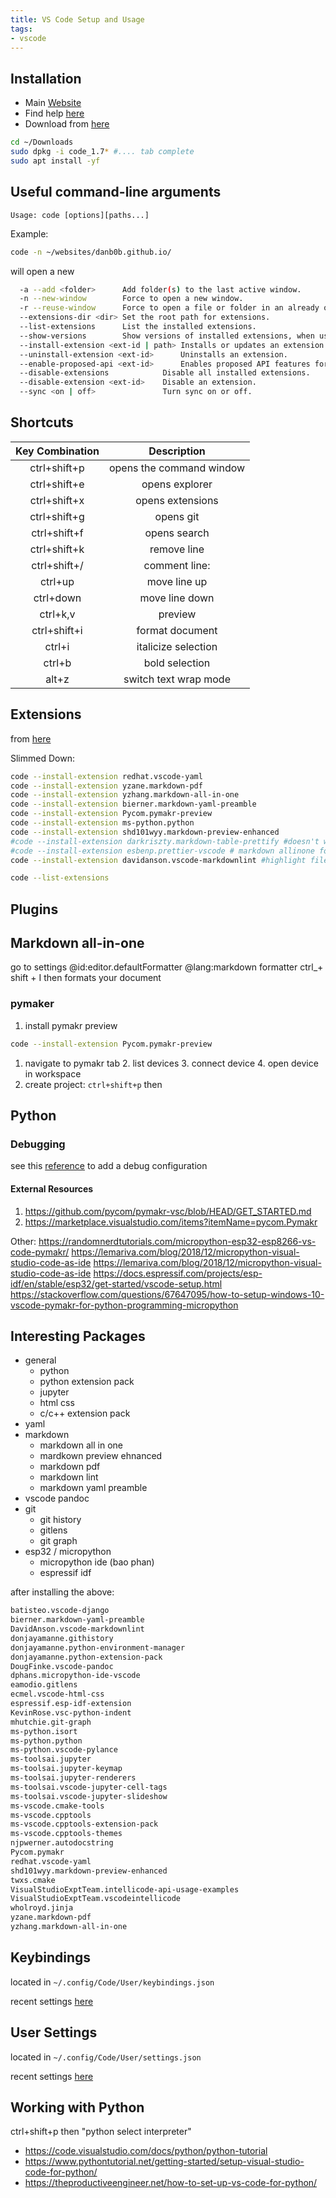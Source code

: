 ```yaml
---
title: VS Code Setup and Usage
tags:
- vscode
---
```



## Installation

- Main [Website](https://code.visualstudio.com/)
- Find help [here](https://code.visualstudio.com/docs/setup/linux)
- Download from [here](https://code.visualstudio.com/Download)

```bash
cd ~/Downloads
sudo dpkg -i code_1.7* #.... tab complete
sudo apt install -yf
```

## Useful command-line arguments

```
Usage: code [options][paths...]
```

Example:

```bash
code -n ~/websites/danb0b.github.io/
```

will open a new

```bash
  -a --add <folder>      Add folder(s) to the last active window.
  -n --new-window        Force to open a new window.
  -r --reuse-window      Force to open a file or folder in an already opened window.
  --extensions-dir <dir> Set the root path for extensions.
  --list-extensions      List the installed extensions.
  --show-versions        Show versions of installed extensions, when using --list-extensions.
  --install-extension <ext-id | path> Installs or updates an extension. 
  --uninstall-extension <ext-id>      Uninstalls an extension.
  --enable-proposed-api <ext-id>      Enables proposed API features for
  --disable-extensions            Disable all installed extensions.
  --disable-extension <ext-id>    Disable an extension.
  --sync <on | off>               Turn sync on or off.
```

## Shortcuts

| Key Combination |       Description        |
| :-------------: | :----------------------: |
|  ctrl+shift+p   | opens the command window |
|  ctrl+shift+e   |      opens explorer      |
|  ctrl+shift+x   |     opens extensions     |
|  ctrl+shift+g   |        opens git         |
|  ctrl+shift+f   |       opens search       |
|  ctrl+shift+k   |       remove line        |
|  ctrl+shift+/   |      comment line:       |
|     ctrl+up     |       move line up       |
|    ctrl+down    |      move line down      |
|    ctrl+k,v     |         preview          |
|  ctrl+shift+i   |     format document      |
|     ctrl+i      |   italicize selection    |
|     ctrl+b      |      bold selection      |
|      alt+z      |  switch text wrap mode   |

## Extensions

from [here](https://code.visualstudio.com/docs/editor/command-line)

Slimmed Down:

```bash
code --install-extension redhat.vscode-yaml
code --install-extension yzane.markdown-pdf
code --install-extension yzhang.markdown-all-in-one
code --install-extension bierner.markdown-yaml-preamble
code --install-extension Pycom.pymakr-preview
code --install-extension ms-python.python
code --install-extension shd101wyy.markdown-preview-enhanced
#code --install-extension darkriszty.markdown-table-prettify #doesn't work without npm
#code --install-extension esbenp.prettier-vscode # markdown allinone formats just fine.
code --install-extension davidanson.vscode-markdownlint #highlight file problems
```

```bash
code --list-extensions
```

## Plugins

<!--
### micropython ide (bao phan)

```bash
pip install adafruit-ampy
pip3 install rshell
```
-->

## Markdown all-in-one

go to settings
@id:editor.defaultFormatter @lang:markdown formatter
ctrl_+ shift + I then formats your document

### pymaker

1. install pymakr preview

 ```bash
 code --install-extension Pycom.pymakr-preview
 ```

1. navigate to pymakr tab
   2. list devices
   3. connect device
   4. open device in workspace
5. create project:  ```ctrl+shift+p``` then

## Python

### Debugging

see this [reference](https://codelovingyogi.medium.com/vscode-debugging-python-scripts-with-args-d8ac1cf9a191) to add a debug configuration

#### External Resources

1. <https://github.com/pycom/pymakr-vsc/blob/HEAD/GET_STARTED.md>
2. <https://marketplace.visualstudio.com/items?itemName=pycom.Pymakr>

Other:
<https://randomnerdtutorials.com/micropython-esp32-esp8266-vs-code-pymakr/>
<https://lemariva.com/blog/2018/12/micropython-visual-studio-code-as-ide>
<https://lemariva.com/blog/2018/12/micropython-visual-studio-code-as-ide>
<https://docs.espressif.com/projects/esp-idf/en/stable/esp32/get-started/vscode-setup.html>
<https://stackoverflow.com/questions/67647095/how-to-setup-windows-10-vscode-pymakr-for-python-programming-micropython>

## Interesting Packages

- general
    - python
    - python extension pack
    - jupyter
    - html css
    - c/c++ extension pack
- yaml
- markdown
    - markdown all in one
    - mardkown preview ehnanced
    - markdown pdf
    - markdown lint
    - markdown yaml preamble
- vscode pandoc
- git
    - git history
    - gitlens
    - git graph
- esp32 / micropython
    - micropython ide (bao phan)
    - espressif idf

after installing the above:

```bash
batisteo.vscode-django
bierner.markdown-yaml-preamble
DavidAnson.vscode-markdownlint
donjayamanne.githistory
donjayamanne.python-environment-manager
donjayamanne.python-extension-pack
DougFinke.vscode-pandoc
dphans.micropython-ide-vscode
eamodio.gitlens
ecmel.vscode-html-css
espressif.esp-idf-extension
KevinRose.vsc-python-indent
mhutchie.git-graph
ms-python.isort
ms-python.python
ms-python.vscode-pylance
ms-toolsai.jupyter
ms-toolsai.jupyter-keymap
ms-toolsai.jupyter-renderers
ms-toolsai.vscode-jupyter-cell-tags
ms-toolsai.vscode-jupyter-slideshow
ms-vscode.cmake-tools
ms-vscode.cpptools
ms-vscode.cpptools-extension-pack
ms-vscode.cpptools-themes
njpwerner.autodocstring
Pycom.pymakr
redhat.vscode-yaml
shd101wyy.markdown-preview-enhanced
twxs.cmake
VisualStudioExptTeam.intellicode-api-usage-examples
VisualStudioExptTeam.vscodeintellicode
wholroyd.jinja
yzane.markdown-pdf
yzhang.markdown-all-in-one
```

## Keybindings

located in ```~/.config/Code/User/keybindings.json```

recent settings [here](keybindings.json)

## User Settings

located in ```~/.config/Code/User/settings.json```

recent settings [here](settings.json)

## Working with Python

ctrl+shift+p then "python select interpreter"

- <https://code.visualstudio.com/docs/python/python-tutorial>
- <https://www.pythontutorial.net/getting-started/setup-visual-studio-code-for-python/>
- <https://theproductiveengineer.net/how-to-set-up-vs-code-for-python/>
